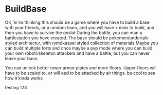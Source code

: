 # BuildBase
OK, hi
Im thinking this should be a game where you have to build a base with your friends, or a random team, and you will have x mins to build, and then you have to survive the onslot
During the battle, you can man a battlestation you have created. The base should be pokemon/undertale styled architectur, with rymdkaspel styled collection of materials
Maybe you can build multiple forts and once maybe a pvp mode where you can build your own robot//skeleton attackers and have a battle, but you can never leave your base.




You can unlock better tower armor plates and more floors.
Upper floors will have to be scaled to, or will eed to be attacked by air things.
be cool to see how it kinda works


testing 123
